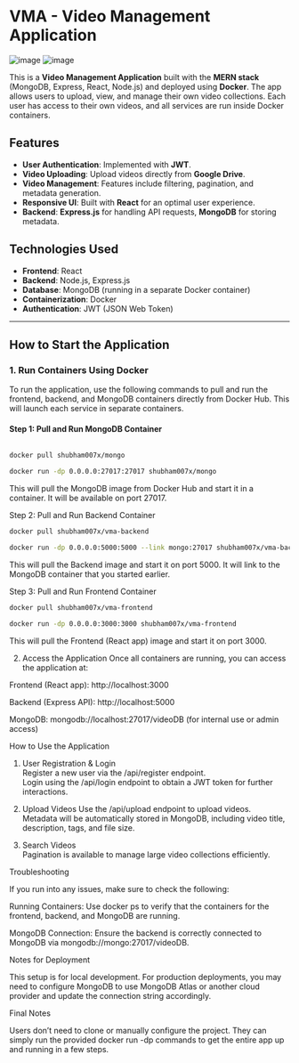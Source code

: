 # VMA - Video Management Application
![image](https://github.com/user-attachments/assets/75acfa58-1b92-4786-a86e-c8e948f52668)
![image](https://github.com/user-attachments/assets/007409b7-2eec-434f-9e7d-151aa03a955b)



This is a **Video Management Application** built with the **MERN stack** (MongoDB, Express, React, Node.js) and deployed using **Docker**. The app allows users to upload, view, and manage their own video collections. Each user has access to their own videos, and all services are run inside Docker containers.

## Features

- **User Authentication**: Implemented with **JWT**.
- **Video Uploading**: Upload videos directly from **Google Drive**.
- **Video Management**: Features include filtering, pagination, and metadata generation.
- **Responsive UI**: Built with **React** for an optimal user experience.
- **Backend**: **Express.js** for handling API requests, **MongoDB** for storing metadata.

## Technologies Used

- **Frontend**: React
- **Backend**: Node.js, Express.js
- **Database**: MongoDB (running in a separate Docker container)
- **Containerization**: Docker
- **Authentication**: JWT (JSON Web Token)

---

## How to Start the Application

### 1. Run Containers Using Docker

To run the application, use the following commands to pull and run the frontend, backend, and MongoDB containers directly from Docker Hub. This will launch each service in separate containers.

#### Step 1: Pull and Run MongoDB Container

```bash

docker pull shubham007x/mongo

docker run -dp 0.0.0.0:27017:27017 shubham007x/mongo

```

This will pull the MongoDB image from Docker Hub and start it in a container. It will be available on port 27017.

Step 2: Pull and Run Backend Container
```bash
docker pull shubham007x/vma-backend

docker run -dp 0.0.0.0:5000:5000 --link mongo:27017 shubham007x/vma-backend
```
This will pull the Backend image and start it on port 5000. It will link to the MongoDB container that you started earlier.

Step 3: Pull and Run Frontend Container
```bash
docker pull shubham007x/vma-frontend

docker run -dp 0.0.0.0:3000:3000 shubham007x/vma-frontend
```
This will pull the Frontend (React app) image and start it on port 3000.

2. Access the Application
Once all containers are running, you can access the application at:

Frontend (React app): http://localhost:3000  

Backend (Express API): http://localhost:5000  

MongoDB: mongodb://localhost:27017/videoDB (for internal use or admin access)  


How to Use the Application  

1. User Registration & Login  
Register a new user via the /api/register endpoint.  
Login using the /api/login endpoint to obtain a JWT token for further interactions.

3. Upload Videos
Use the /api/upload endpoint to upload videos.  
Metadata will be automatically stored in MongoDB, including video title, description, tags, and file size.

5. Search Videos  
Pagination is available to manage large video collections efficiently.

Troubleshooting  

If you run into any issues, make sure to check the following:  


Running Containers: Use docker ps to verify that the containers for the frontend, backend, and MongoDB are running.  

MongoDB Connection: Ensure the backend is correctly connected to MongoDB via mongodb://mongo:27017/videoDB.  

Notes for Deployment  

This setup is for local development. For production deployments, you may need to configure MongoDB to use MongoDB Atlas or another cloud provider and update the connection string accordingly.  



Final Notes  

Users don’t need to clone or manually configure the project. They can simply run the provided docker run -dp commands to get the entire app up and running in a few steps.  


